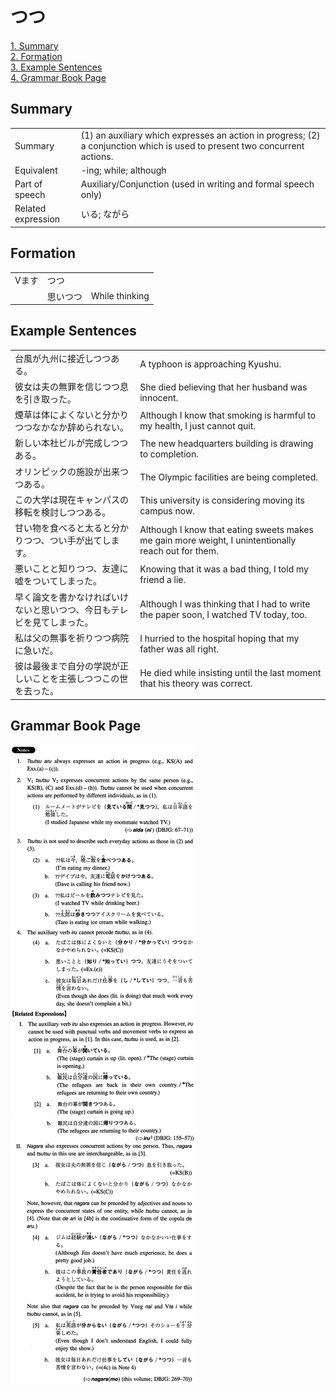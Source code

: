 # つつ

[1. Summary](#summary)<br>
[2. Formation](#formation)<br>
[3. Example Sentences](#example-sentences)<br>
[4. Grammar Book Page](#grammar-book-page)<br>


## Summary

<table><tr>   <td>Summary</td>   <td>(1) an auxiliary which expresses an action in progress; (2) a conjunction which is used to present two concurrent actions.</td></tr><tr>   <td>Equivalent</td>   <td>-ing; while; although</td></tr><tr>   <td>Part of speech</td>   <td>Auxiliary/Conjunction (used in writing and formal speech only)</td></tr><tr>   <td>Related expression</td>   <td>いる; ながら</td></tr></table>

## Formation

<table class="table"><tbody><tr class="tr head"><td class="td"><span class="bold">Vます</span></td><td class="td"><span class="concept">つつ</span></td><td class="td"></td></tr><tr class="tr"><td class="td"></td><td class="td"><span>思い</span><span class="concept">つつ</span></td><td class="td"><span>While thinking</span></td></tr></tbody></table>

## Example Sentences

<table><tr>   <td>台風が九州に接近しつつある。</td>   <td>A typhoon is approaching Kyushu.</td></tr><tr>   <td>彼女は夫の無罪を信じつつ息を引き取った。</td>   <td>She died believing that her husband was innocent.</td></tr><tr>   <td>煙草は体によくないと分かりつつなかなか辞められない。</td>   <td>Although I know that smoking is harmful to my health, I just cannot quit.</td></tr><tr>   <td>新しい本社ビルが完成しつつある。</td>   <td>The new headquarters building is drawing to completion.</td></tr><tr>   <td>オリンピックの施設が出来つつある。</td>   <td>The Olympic facilities are being completed.</td></tr><tr>   <td>この大学は現在キャンパスの移転を検討しつつある。</td>   <td>This university is considering moving its campus now.</td></tr><tr>   <td>甘い物を食べると太ると分かりつつ、つい手が出てします。</td>   <td>Although I know that eating sweets makes me gain more weight, I unintentionally reach out for them.</td></tr><tr>   <td>悪いことと知りつつ、友達に嘘をついてしまった。</td>   <td>Knowing that it was a bad thing, I told my friend a lie.</td></tr><tr>   <td>早く論文を書かなければいけないと思いつつ、今日もテレビを見てしまった。</td>   <td>Although I was thinking that I had to write the paper soon, I watched TV today, too.</td></tr><tr>   <td>私は父の無事を祈りつつ病院に急いだ。</td>   <td>I hurried to the hospital hoping that my father was all right.</td></tr><tr>   <td>彼は最後まで自分の学説が正しいことを主張しつつこの世を去った。</td>   <td>He died while insisting until the last moment that his theory was correct.</td></tr></table>

## Grammar Book Page

![](../img/Intermediateつつ.png)

